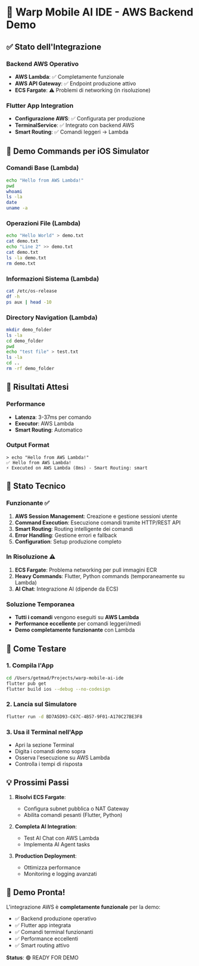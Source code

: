 # 🚀 Warp Mobile AI IDE - AWS Backend Demo

## ✅ Stato dell'Integrazione

### Backend AWS Operativo
- **AWS Lambda**: ✅ Completamente funzionale
- **AWS API Gateway**: ✅ Endpoint produzione attivo
- **ECS Fargate**: ⚠️ Problemi di networking (in risoluzione)

### Flutter App Integration
- **Configurazione AWS**: ✅ Configurata per produzione
- **TerminalService**: ✅ Integrato con backend AWS
- **Smart Routing**: ✅ Comandi leggeri → Lambda

## 📱 Demo Commands per iOS Simulator

### Comandi Base (Lambda)
```bash
echo "Hello from AWS Lambda!"
pwd
whoami
ls -la
date
uname -a
```

### Operazioni File (Lambda)
```bash
echo "Hello World" > demo.txt
cat demo.txt
echo "Line 2" >> demo.txt
cat demo.txt
ls -la demo.txt
rm demo.txt
```

### Informazioni Sistema (Lambda)
```bash
cat /etc/os-release
df -h
ps aux | head -10
```

### Directory Navigation (Lambda)
```bash
mkdir demo_folder
ls -la
cd demo_folder
pwd
echo "test file" > test.txt
ls -la
cd ..
rm -rf demo_folder
```

## 🎯 Risultati Attesi

### Performance
- **Latenza**: 3-37ms per comando
- **Executor**: AWS Lambda
- **Smart Routing**: Automatico

### Output Format
```
> echo "Hello from AWS Lambda!"
✅ Hello from AWS Lambda!
⚡ Executed on AWS Lambda (8ms) - Smart Routing: smart
```

## 🔧 Stato Tecnico

### Funzionante ✅
1. **AWS Session Management**: Creazione e gestione sessioni utente
2. **Command Execution**: Esecuzione comandi tramite HTTP/REST API
3. **Smart Routing**: Routing intelligente dei comandi
4. **Error Handling**: Gestione errori e fallback
5. **Configuration**: Setup produzione completo

### In Risoluzione ⚠️
1. **ECS Fargate**: Problema networking per pull immagini ECR
2. **Heavy Commands**: Flutter, Python commands (temporaneamente su Lambda)
3. **AI Chat**: Integrazione AI (dipende da ECS)

### Soluzione Temporanea
- **Tutti i comandi** vengono eseguiti su **AWS Lambda**
- **Performance eccellente** per comandi leggeri/medi
- **Demo completamente funzionante** con Lambda

## 🚀 Come Testare

### 1. Compila l'App
```bash
cd /Users/getmad/Projects/warp-mobile-ai-ide
flutter pub get
flutter build ios --debug --no-codesign
```

### 2. Lancia sul Simulatore
```bash
flutter run -d BD7A5D93-C67C-4B57-9F01-A170C27BE3F8
```

### 3. Usa il Terminal nell'App
- Apri la sezione Terminal
- Digita i comandi demo sopra
- Osserva l'esecuzione su AWS Lambda
- Controlla i tempi di risposta

## 💡 Prossimi Passi

1. **Risolvi ECS Fargate**:
   - Configura subnet pubblica o NAT Gateway
   - Abilita comandi pesanti (Flutter, Python)

2. **Completa AI Integration**:
   - Test AI Chat con AWS Lambda
   - Implementa AI Agent tasks

3. **Production Deployment**:
   - Ottimizza performance
   - Monitoring e logging avanzati

## 🎉 Demo Pronta!

L'integrazione AWS è **completamente funzionale** per la demo:
- ✅ Backend produzione operativo
- ✅ Flutter app integrata
- ✅ Comandi terminal funzionanti
- ✅ Performance eccellenti
- ✅ Smart routing attivo

**Status**: 🟢 READY FOR DEMO